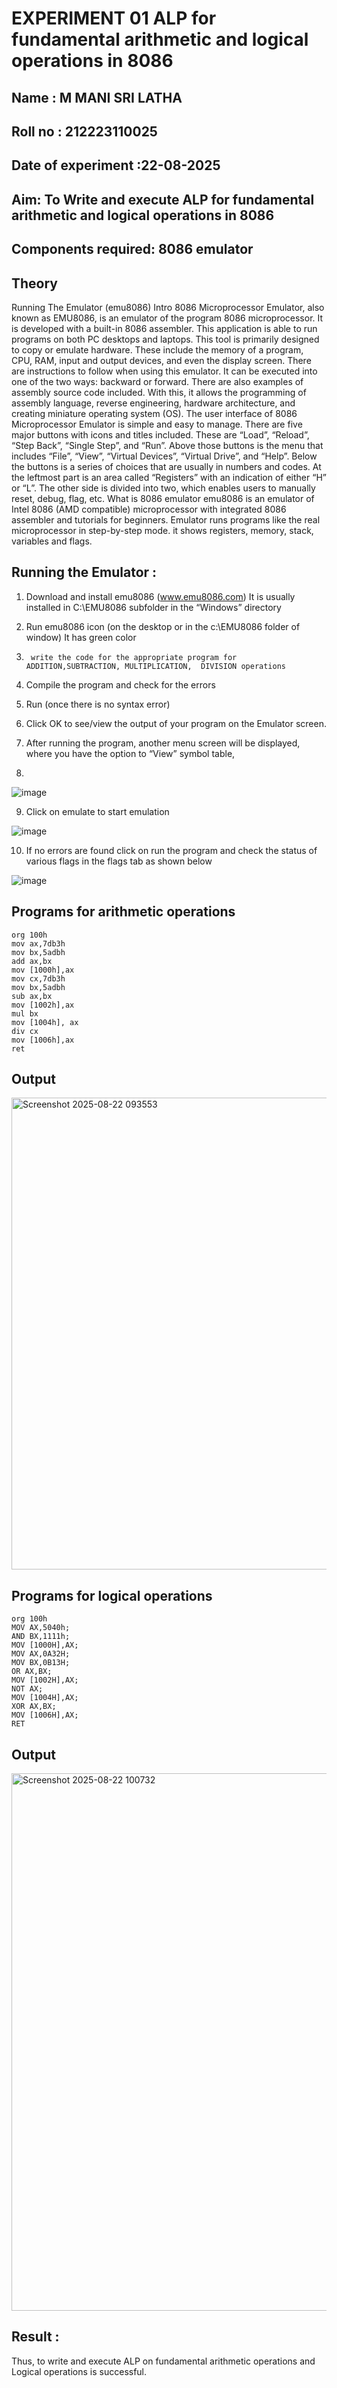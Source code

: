 # EXPERIMENT 01 ALP for fundamental arithmetic and logical operations in 8086
## Name : M MANI SRI LATHA
## Roll no : 212223110025
## Date of experiment :22-08-2025





## Aim: To Write and execute ALP for fundamental arithmetic and logical operations in 8086
## Components required: 8086  emulator 
## Theory 
Running The Emulator (emu8086) Intro 8086 Microprocessor Emulator, also known as EMU8086, is an emulator of the program 8086 microprocessor. It is developed with a built-in 8086 assembler. This application is able to run programs on both PC desktops and laptops. This tool is primarily designed to copy or emulate hardware. These include the memory of a program, CPU, RAM, input and output devices, and even the display screen. There are instructions to follow when using this emulator. It can be executed into one of the two ways: backward or forward. There are also examples of assembly source code included. With this, it allows the programming of assembly language, reverse engineering, hardware architecture, and creating miniature operating system (OS). The user interface of 8086 Microprocessor Emulator is simple and easy to manage. There are five major buttons with icons and titles included. These are “Load”, “Reload”, “Step Back”, “Single Step”, and “Run”. Above those buttons is the menu that includes “File”, “View”, “Virtual Devices”, “Virtual Drive”, and “Help”. Below the buttons is a series of choices that are usually in numbers and codes. At the leftmost part is an area called “Registers” with an indication of either “H” or “L”. The other side is divided into two, which enables users to manually reset, debug, flag, etc. What is 8086 emulator emu8086 is an emulator of Intel 8086 (AMD compatible) microprocessor with integrated 8086 assembler and tutorials for beginners. Emulator runs programs like the real microprocessor in step-by-step mode. it shows registers, memory, stack, variables and flags.


 ## Running the Emulator :
1.	Download and install emu8086 (www.emu8086.com) It is usually installed in C:\EMU8086 subfolder in the “Windows” directory
2.	  Run  emu8086 icon (on the desktop or in the c:\EMU8086 folder of window) It has green color 
 
 
3.		write the code for the appropriate program for ADDITION,SUBTRACTION, MULTIPLICATION,  DIVISION operations 

4.	 Compile the program and check for the errors 
5.	Run (once there is no syntax error) 

6.	Click OK to see/view the output of your program on the Emulator screen. 


7.	After running the program, another menu screen will be displayed, where you have the option to “View” symbol table,
8.	 


![image](https://user-images.githubusercontent.com/36288975/189273263-d65baae9-4b8f-4723-afb3-c0ffa4052b04.png)











9.	Click on emulate to start emulation 








![image](https://user-images.githubusercontent.com/36288975/189273273-9bb36ec1-e2e8-4892-8d35-37707332bfdc.png)








10.	If no errors are found click on run the program and check the status of various flags in the flags tab as shown below 






![image](https://user-images.githubusercontent.com/36288975/189273277-113a2a33-4a40-4ff8-95a5-ecd3a1f504fe.png)







## Programs for arithmetic  operations
```
org 100h
mov ax,7db3h
mov bx,5adbh
add ax,bx
mov [1000h],ax
mov cx,7db3h
mov bx,5adbh
sub ax,bx
mov [1002h],ax
mul bx
mov [1004h], ax
div cx
mov [1006h],ax
ret
```


## Output  
<img width="1919" height="755" alt="Screenshot 2025-08-22 093553" src="https://github.com/user-attachments/assets/8ad121ce-3369-4788-aa12-34c731136d4a" />

## Programs for logical operations
```
org 100h
MOV AX,5040h;
AND BX,1111h;
MOV [1000H],AX;
MOV AX,0A32H;
MOV BX,0B13H;
OR AX,BX;
MOV [1002H],AX;
NOT AX;
MOV [1004H],AX;
XOR AX,BX;
MOV [1006H],AX;
RET
```
## Output
<img width="1917" height="860" alt="Screenshot 2025-08-22 100732" src="https://github.com/user-attachments/assets/062380e8-f172-478e-a96c-10643e5b97cb" />


## Result :
Thus, to write and execute ALP on fundamental arithmetic operations and Logical operations is successful.









